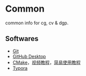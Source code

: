 # Common
common info for cg, cv &amp; dgp.

## Softwares
- [Git](https://git-scm.com/)
- [GitHub Desktop](https://desktop.github.com/)
- [CMake](https://cmake.org/)，[视频教程](https://www.bilibili.com/video/av85644125/)，[简易使用教程](softwares/CMake.md) 
- [Typora](https://www.typora.io/)